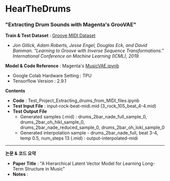 # HearTheDrums
### "Extracting Drum Sounds with Magenta's GrooVAE"

**Train & Test Dataset** : [Groove MIDI Dataset](https://magenta.tensorflow.org/datasets/groove)
 -  *Jon Gillick, Adam Roberts, Jesse Engel, Douglas Eck, and David Bamman. "Learning to Groove with Inverse Sequence Transformations." International Conference on Machine Learning (ICML), 2019.*


**Model & Code Reference** : Magenta's [MusicVAE.ipynb](https://colab.research.google.com/github/magenta/magenta-demos/blob/master/colab-notebooks/MusicVAE.ipynb)

- Google Colab Hardware Setting : TPU
- Tensorflow Version : 2.9.1

**Contents**
- **Code** : Test_Project_Extracting_drums_from_MIDI_files.ipynb
- **Test Input File** :  input-rock-beat-midi.mid  (3_rock_105_beat_4-4.mid)
- **Test Output File** 
   - Generated samples (.mid) : drums_2bar_nade_full_sample_0, drums_2bar_oh_hikl_sample_0, drums_2bar_nade_reduced_sample_0, drums_2bar_oh_lokl_sample_0
   - Generated interpolation sample - drums_2bar_nade_full, beat 3-4, temp 0.5, num_steps 13 (.mid) : output-interpolated-midi

---

**논문 & 코드 요약**
- **Paper Title** : "A Hierarchical Latent Vector Model for Learning Long-Term Structure in Music"
- **Notes** : 
